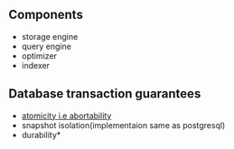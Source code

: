 ## Components

- storage engine
- query engine
- optimizer
- indexer

## Database transaction guarantees

 - [atomicity i.e abortability](./atomicity.md)
 - snapshot isolation(implementaion same as postgresql)
 - durability*

